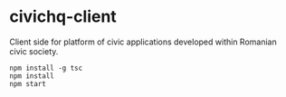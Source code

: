 # civichq-client
Client side for platform of civic applications developed within Romanian civic society.

```
npm install -g tsc
npm install
npm start
```
